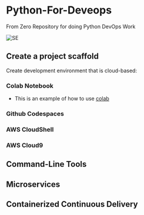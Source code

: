 # Python-For-Deveops
From Zero Repository for doing Python DevOps Work

![SE](https://github.com/EricAgyemang/Python-For-Deveops-Nov-2023/assets/63588490/87dbe182-9f22-4293-9b8c-3035b2940dda)

## Create a project scaffold

Create development environment that is cloud-based:
  
  ### Colab Notebook
  
  * This is an example of how to use [colab](https://github.com/EricAgyemang/Python-For-Deveops-Nov-2023/blob/main/Getting_Started_python.ipynb)
  
  ### Github Codespaces
  ### AWS CloudShell
  ### AWS Cloud9

  
## Command-Line Tools

## Microservices

## Containerized Continuous Delivery


